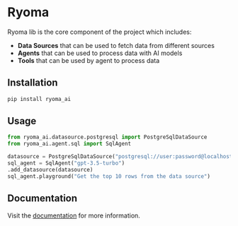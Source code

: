 # Ryoma

Ryoma lib is the core component of the project which includes:
- **Data Sources** that can be used to fetch data from different sources
- **Agents** that can be used to process data with AI models
- **Tools** that can be used by agent to process data

## Installation

```bash
pip install ryoma_ai
```

## Usage

```python
from ryoma_ai.datasource.postgresql import PostgreSqlDataSource
from ryoma_ai.agent.sql import SqlAgent

datasource = PostgreSqlDataSource("postgresql://user:password@localhost/db")
sql_agent = SqlAgent("gpt-3.5-turbo")
.add_datasource(datasource)
sql_agent.playground("Get the top 10 rows from the data source")
```

## Documentation
Visit the [documentation](https://ryoma-1.gitbook.io/ryoma) for more information.
